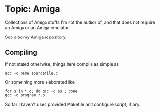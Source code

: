 # Topic: Amiga

Collections of Amiga stuffs I'm not the author of,
and that does not require an Amiga or an Amiga emulator.

See also my [Amiga repository](https://github.com/shintakezou/amiga).


## Compiling

If not stated otherwise, things here compile as simple as

    gcc -o name sourcefile.c

Or something more elaborated like

    for s in *.c; do gcc -c $s ; done
    gcc -o program *.o

So far I haven't used provided Makefile and configure script,
if any.
